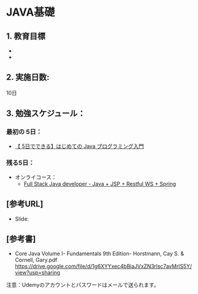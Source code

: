 # JAVA基礎

## 1. 教育目標
- 
- 
## 2. 実施日数:
10日

## 3. 勉強スケジュール：

### 最初の 5日：
- [【 5日でできる】はじめての Java プログラミング入門](https://www.udemy.com/course/10daysjava/learn/lecture/3875408?start=0#overview)
 
### 残る5日：
- オンライコース：
  - [Full Stack Java developer - Java + JSP + Restful WS + Spring](https://www.udemy.com/course/full-stack-java-developer-java/learn/lecture/12981182?start=0#overview)


## [参考URL]
- Slide: 

## [参考書]
- Core Java Volume I- Fundamentals 9th Edition- Horstmann, Cay S. & Cornell, Gary.pdf
https://drive.google.com/file/d/1g6XYYxec4bBiaJVxZN3rlsc7avMrIS5Y/view?usp=sharing 

注意：Udemyのアカウントとパスワードはメールで送られます。

